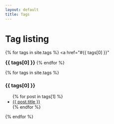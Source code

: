 ```yaml
---
layout: default
title: Tags
---
```


<!-- Begin code @ tags/index.md -->

# Tag listing

<!-- <div class="container"> -->
{% for tags in site.tags %}
<a href="#{{ tags[0] }}"<h3 style="display:inline;">{{ tags[0] }}</h3></a>
{% endfor %}
<!-- </div> -->

{% for tags in site.tags %}
  <h3>{{ tags[0] }}</h3>
  <ul>
    {% for post in tags[1] %}
      <li><a href="{{ post.url| relative_url }}">{{ post.title }}</a></li>
    {% endfor %}
  </ul>
{% endfor %}

<!-- End code @ tags/index.md -->
